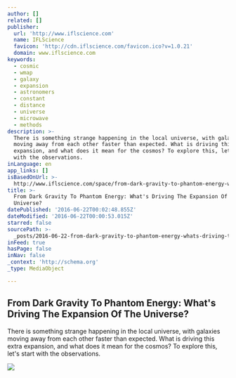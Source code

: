 ```yaml
---
author: []
related: []
publisher:
  url: 'http://www.iflscience.com'
  name: IFLScience
  favicon: 'http://cdn.iflscience.com/favicon.ico?v=1.0.21'
  domain: www.iflscience.com
keywords:
  - cosmic
  - wmap
  - galaxy
  - expansion
  - astronomers
  - constant
  - distance
  - universe
  - microwave
  - methods
description: >-
  There is something strange happening in the local universe, with galaxies
  moving away from each other faster than expected. What is driving this extra
  expansion, and what does it mean for the cosmos? To explore this, let's start
  with the observations.
inLanguage: en
app_links: []
isBasedOnUrl: >-
  http://www.iflscience.com/space/from-dark-gravity-to-phantom-energy-whats-driving-the-expansion-of-the-universe/
title: >-
  From Dark Gravity To Phantom Energy: What's Driving The Expansion Of The
  Universe?
datePublished: '2016-06-22T00:02:48.855Z'
dateModified: '2016-06-22T00:00:53.015Z'
starred: false
sourcePath: >-
  _posts/2016-06-22-from-dark-gravity-to-phantom-energy-whats-driving-the-expa.md
inFeed: true
hasPage: false
inNav: false
_context: 'http://schema.org'
_type: MediaObject

---
```

<article style=""><h1>From Dark Gravity To Phantom Energy: What's Driving The Expansion Of The Universe?</h1><p>There is something strange happening in the local universe, with galaxies moving away from each other faster than expected. What is driving this extra expansion, and what does it mean for the cosmos? To explore this, let's start with the observations.</p><img src="http://cdn.iflscience.com/images/06ee675c-7dc6-565c-b6e3-a928dbef7fb1/content-1466430780-ilc-9yr-moll4096.jpg" /></article>